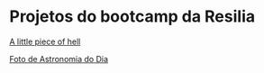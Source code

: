 # Projetos do bootcamp da Resilia


[A little piece of hell](https://github.com/Dbasilio-dev/Resilia-Bootcamp/tree/master/Alpoh)


[Foto de Astronomia do Dia](https://github.com/Dbasilio-dev/Resilia-Bootcamp/tree/master/FADD)




